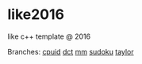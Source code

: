 # like2016
like c++ template @ 2016

Branches:
[cpuid](https://github.com/jrmwng/like2016/tree/cpuid/jrmwng)
[dct](https://github.com/jrmwng/like2016/tree/dct/jrmwng)
[mm](https://github.com/jrmwng/like2016/tree/mm/jrmwng)
[sudoku](https://github.com/jrmwng/like2016/tree/sudoku/jrmwng)
[taylor](https://github.com/jrmwng/like2016/tree/taylor/jrmwng)
